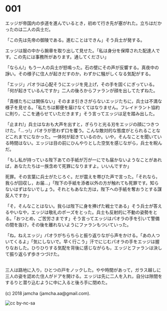 # 001

エッジが帝国内の歩道を進んでいるとき，初めて行き先が塞がれた。立ちはだかったのは二人の兵士だ。  

「この先は先帝の御陵である。進むことはできん」そう兵士が発する。  

エッジは服の中から腕章を取り出して見せた。「私は身分を保障された配達人です。この先には事務所があります。通してください」  

「ならん!」もう一人の兵士が怒鳴った。石の壁にその声が反響する。真夜中の諍い。その様子に住人が起きだすのか，わずかに騒がしくなる気配がする。  

「エッジ」パオラは心配そうにエッジを見上げ，その手を固くにぎっている。「何が起きているんですか」二人の後ろからファランが顔を出してたずねた。  

「貴様たちには関係ない」そのまま引きさがらないエッジたちに，兵士は不満な様子を見せる。「私たちは郵便を届けなくてはなりません。フレイドラント協約に則り，ここを通らせていただきます」そう言ってエッジは足を踏み出した。  

「止まれ!」兵士はなおも大声を出すと，ぎらりと光る刃をエッジの顔につきつけた。「…っ!」パオラが思わず口を覆う。こんな敵対的な態度がとられることなどこれまでになかった。一体何が起きているのか。いや，そんなことを聞いている時間はない。エッジは目の前にひんやりとした空気を感じながら，兵士を睨んだ。  

「もし私が持っている陛下あての手紙が万が一にでも届かないようなことがあれば，あなたたちは一族含めて死罪になりますよ。いいんですか」  

死罪。その言葉に兵士がたじろぐ。だが震えを帯びた声で言った。「それなら，我らが回収し，お届…」「陛下の手紙を添者以外の方が触れても死罪です。知らないはずはないでしょう。それともあなた方は，陛下への手紙を奪おうとする謀反人ですか」  

「そ，そんなことはない。我らは陛下に身を捧げた戦士である」そう兵士が答えるやいなや，エッジは敬礼のポーズをとった。兵士も反射的に不動の姿勢をとる。「おつとめ，ご苦労さまです」そう言ってエッジはパオラの手を引いて警備の間を抜け，その後を離れないようにファランもついていった。  

「ね，ねえエッジ」パオラがちらちらと振り返りながら声をかける。「あの人ついてくるよ」「気にしないで。早く行こう」汗でにじむパオラの手をエッジは握りなおした。ひりひりする気配を背後に感じながらも，エッジとファランは決して振り返らず歩きつづけた。  

<br>  
三人は路地に入り，ひとつの戸をノックした。やや時間があって，ガラス越しに三人の姿を認めた住人がドアを開ける。エッジは先に二人を入れ，自分は隙間をするりと潜り込むように中に入ると後ろ手に閉めた。  

<br>  
<br>  
(c) 2018 jamcha (jamcha.aa@gmail.com).  

![cc by-nc-sa](https://i.creativecommons.org/l/by-nc-sa/4.0/88x31.png)
